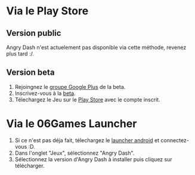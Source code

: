 <!-- TITLE: 1.1. Installation Android -->
<!-- SUBTITLE: Installation sur Android -->

# Via le Play Store
## Version public
Angry Dash n'est actuelement pas disponible via cette méthode, revenez plus tard  :/.

## Version beta
1. Rejoingnez le [groupe Google Plus](https://plus.google.com/u/0/communities/104855126997408251493) de la beta.
2. Inscrivez-vous à la [beta](https://play.google.com/apps/testing/com.fr_06Games.AngryDash).
3. Télechargez le Jeu sur le [Play Store](https://play.google.com/store/apps/details?id=com.fr_06Games.AngryDash) avec le compte inscrit.


# Via le 06Games Launcher
1. Si ce n'est pas déja fait, télechargez le [launcher android](https://06games.ddns.net/Projects/App/06Games%20Launcher/down.php) et connectez-vous :D.
2. Dans l'onglet "Jeux", sélectionnez "Angry Dash".
3. Sélectionnez la version d'Angry Dash à installer puis cliquez sur télécharger.